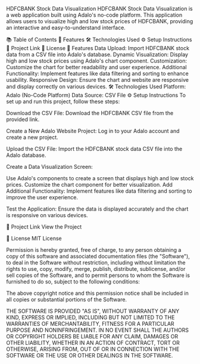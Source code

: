 HDFCBANK Stock Data Visualization
HDFCBANK Stock Data Visualization is a web application built using Adalo's no-code platform. This application allows users to visualize high and low stock prices of HDFCBANK, providing an interactive and easy-to-understand interface.

📚 Table of Contents
🚀 Features
🛠️ Technologies Used
⚙️ Setup Instructions
🔗 Project Link
📝 License
🚀 Features
Data Upload: Import HDFCBANK stock data from a CSV file into Adalo's database.
Dynamic Visualization: Display high and low stock prices using Adalo's chart component.
Customization: Customize the chart for better readability and user experience.
Additional Functionality: Implement features like data filtering and sorting to enhance usability.
Responsive Design: Ensure the chart and website are responsive and display correctly on various devices.
🛠️ Technologies Used
Platform: Adalo (No-Code Platform)
Data Source: CSV File
⚙️ Setup Instructions
To set up and run this project, follow these steps:

Download the CSV File:
Download the HDFCBANK CSV file from the provided link.

Create a New Adalo Website Project:
Log in to your Adalo account and create a new project.

Upload the CSV File:
Import the HDFCBANK stock data CSV file into the Adalo database.

Create a Data Visualization Screen:

Use Adalo's components to create a screen that displays high and low stock prices.
Customize the chart component for better visualization.
Add Additional Functionality:
Implement features like data filtering and sorting to improve the user experience.

Test the Application:
Ensure the data is displayed accurately and the chart is responsive on various devices.

🔗 Project Link
View the Project <!--https://vignesh-lagishettis-team.adalo.com/hdfc-csv-app?_gl=1%2Ac8u23%2A_gcl_aw%2AR0NMLjE3MjAwNjQwMzYuQ2owS0NRanc3Wk8wQmhEWUFSSXNBRnR0a0NpdU0tNHQ4aU1VNVl5anY4Y09sY3hMcUtMR0xVQXc0SDk3djkyeU5majhvV2V5MTA0YTFod2FBcmI4RUFMd193Y0I.%2A_gcl_au%2AMTY2Njk3NzMxLjE3MTk5OTcxNjg.%2A_ga%2AMzA4OTA0MDg3LjE3MTk5OTcxNjg.%2A_ga_SWT45DV35L%2AMTcyMDA2OTMzNS40LjEuMTcyMDA3MDAzNi41Mi4wLjA.&target=998942e43ce445e7a8ed43cc51862f42&params=%7B%7D-->

📝 License
MIT License

Permission is hereby granted, free of charge, to any person obtaining a copy of this software and associated documentation files (the "Software"), to deal in the Software without restriction, including without limitation the rights to use, copy, modify, merge, publish, distribute, sublicense, and/or sell copies of the Software, and to permit persons to whom the Software is furnished to do so, subject to the following conditions:

The above copyright notice and this permission notice shall be included in all copies or substantial portions of the Software.

THE SOFTWARE IS PROVIDED "AS IS", WITHOUT WARRANTY OF ANY KIND, EXPRESS OR IMPLIED, INCLUDING BUT NOT LIMITED TO THE WARRANTIES OF MERCHANTABILITY, FITNESS FOR A PARTICULAR PURPOSE AND NONINFRINGEMENT. IN NO EVENT SHALL THE AUTHORS OR COPYRIGHT HOLDERS BE LIABLE FOR ANY CLAIM, DAMAGES OR OTHER LIABILITY, WHETHER IN AN ACTION OF CONTRACT, TORT OR OTHERWISE, ARISING FROM, OUT OF OR IN CONNECTION WITH THE SOFTWARE OR THE USE OR OTHER DEALINGS IN THE SOFTWARE.
